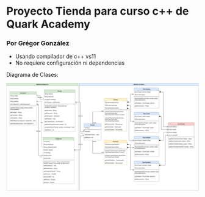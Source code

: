 # Proyecto Tienda para curso c++ de Quark Academy

### Por Grégor González

- Usando compilador de c++ vs11
- No requiere configuración ni dependencias

Diagrama de Clases:

![Imagen de diagrama de clases del proyecto]( /Diagrama%20de%20Clases%20Tienda.jpg "Imagen de diagrama de clases del proyecto")